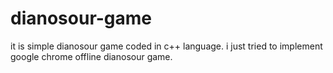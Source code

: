 # dianosour-game
it is simple dianosour game coded in c++ language. 
i just tried to implement google chrome offline dianosour game.










